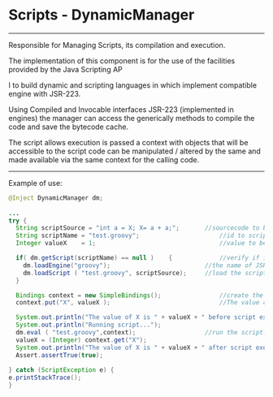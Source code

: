 # Scripts - DynamicManager 
---------------------------------------------

Responsible for Managing Scripts, its compilation and execution.

The implementation of this component is for the use of the facilities provided by the Java Scripting AP

I to build dynamic and scripting languages ​​in which implement compatible engine with JSR-223.

Using Compiled and Invocable interfaces JSR-223 (implemented in engines) the manager can access the generically methods to compile the code and save the bytecode cache.

The script allows execution is passed a context with objects that will be accessible to the script code can be manipulated / altered by the same and made available via the same context for the calling code.

-------------------------------------------------- -------------------------------------------------
Example of use:
```java
@Inject DynamicManager dm;
 
...
try {    	    	    	    	  
  String scriptSource = "int a = X; X= a + a;";  	  //sourcecode to be compiled .  
  String scriptName = "test.groovy";				      //id to scriptCache
  Integer valueX    = 1;								  //value to be passed to script

  if( dm.getScript(scriptName) == null )	{			  //verify if is a cached script
    dm.loadEngine("groovy");						  //the name of JSR-223 engine to load.         
    dm.loadScript ( "test.groovy", scriptSource);     //load the script into dynamicManager cache.   
  }

  Bindings context = new SimpleBindings();  		      //create the context to script where 'X' is a key in script to a dynamic variable.     	 													    
  context.put("X", valueX );							  //The value can be a class too.	

  System.out.println("The value of X is " + valueX + " before script execution.");
  System.out.println("Running script...");
  dm.eval ( "test.groovy",context);					  //run the script.		
  valueX = (Integer) context.get("X");    	     	 
  System.out.println("The value of X is " + valueX + " after script execution.");  
  Assert.assertTrue(true);      	 	
	    
} catch (ScriptException e) {
e.printStackTrace();
}   
 ```